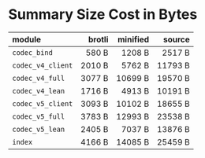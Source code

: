# Summary Size Cost in Bytes

| module                         |   brotli | minified |   source |
|:-------------------------------|---------:|---------:|---------:|
| `codec_bind`                   |    580 B |   1208 B |   2517 B |
| `codec_v4_client`              |   2010 B |   5762 B |  11793 B |
| `codec_v4_full`                |   3077 B |  10699 B |  19570 B |
| `codec_v4_lean`                |   1716 B |   4913 B |  10191 B |
| `codec_v5_client`              |   3093 B |  10102 B |  18655 B |
| `codec_v5_full`                |   3783 B |  12993 B |  23538 B |
| `codec_v5_lean`                |   2405 B |   7037 B |  13876 B |
| `index`                        |   4166 B |  14085 B |  25459 B |


